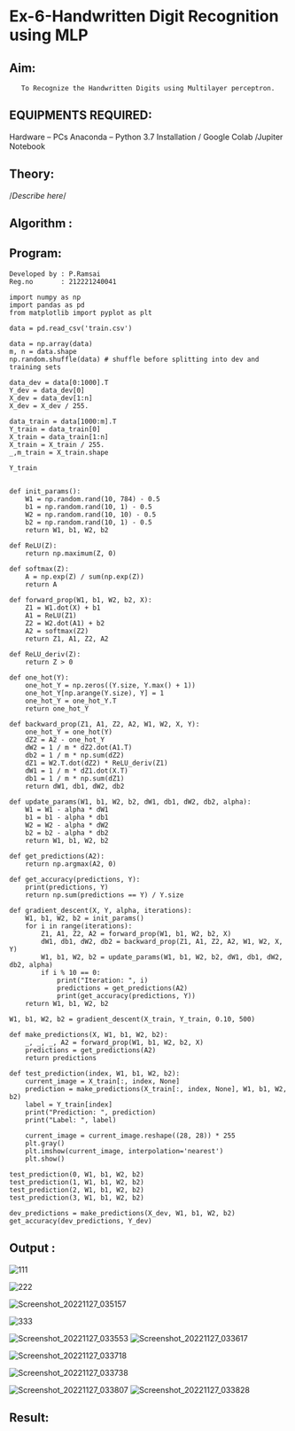 # Ex-6-Handwritten Digit Recognition using MLP
## Aim:
       To Recognize the Handwritten Digits using Multilayer perceptron.
##  EQUIPMENTS REQUIRED:
Hardware – PCs
Anaconda – Python 3.7 Installation / Google Colab /Jupiter Notebook
## Theory:
/*Describe here*/


## Algorithm :


## Program:
```
Developed by : P.Ramsai
Reg.no       : 212221240041

```

```
import numpy as np
import pandas as pd
from matplotlib import pyplot as plt

data = pd.read_csv('train.csv')
```


```
data = np.array(data)
m, n = data.shape
np.random.shuffle(data) # shuffle before splitting into dev and training sets

data_dev = data[0:1000].T
Y_dev = data_dev[0]
X_dev = data_dev[1:n]
X_dev = X_dev / 255.

data_train = data[1000:m].T
Y_train = data_train[0]
X_train = data_train[1:n]
X_train = X_train / 255.
_,m_train = X_train.shape
```

```
Y_train
```


```

def init_params():
    W1 = np.random.rand(10, 784) - 0.5
    b1 = np.random.rand(10, 1) - 0.5
    W2 = np.random.rand(10, 10) - 0.5
    b2 = np.random.rand(10, 1) - 0.5
    return W1, b1, W2, b2

def ReLU(Z):
    return np.maximum(Z, 0)

def softmax(Z):
    A = np.exp(Z) / sum(np.exp(Z))
    return A
    
def forward_prop(W1, b1, W2, b2, X):
    Z1 = W1.dot(X) + b1
    A1 = ReLU(Z1)
    Z2 = W2.dot(A1) + b2
    A2 = softmax(Z2)
    return Z1, A1, Z2, A2

def ReLU_deriv(Z):
    return Z > 0

def one_hot(Y):
    one_hot_Y = np.zeros((Y.size, Y.max() + 1))
    one_hot_Y[np.arange(Y.size), Y] = 1
    one_hot_Y = one_hot_Y.T
    return one_hot_Y

def backward_prop(Z1, A1, Z2, A2, W1, W2, X, Y):
    one_hot_Y = one_hot(Y)
    dZ2 = A2 - one_hot_Y
    dW2 = 1 / m * dZ2.dot(A1.T)
    db2 = 1 / m * np.sum(dZ2)
    dZ1 = W2.T.dot(dZ2) * ReLU_deriv(Z1)
    dW1 = 1 / m * dZ1.dot(X.T)
    db1 = 1 / m * np.sum(dZ1)
    return dW1, db1, dW2, db2

def update_params(W1, b1, W2, b2, dW1, db1, dW2, db2, alpha):
    W1 = W1 - alpha * dW1
    b1 = b1 - alpha * db1    
    W2 = W2 - alpha * dW2  
    b2 = b2 - alpha * db2    
    return W1, b1, W2, b2
```

```
def get_predictions(A2):
    return np.argmax(A2, 0)

def get_accuracy(predictions, Y):
    print(predictions, Y)
    return np.sum(predictions == Y) / Y.size

def gradient_descent(X, Y, alpha, iterations):
    W1, b1, W2, b2 = init_params()
    for i in range(iterations):
        Z1, A1, Z2, A2 = forward_prop(W1, b1, W2, b2, X)
        dW1, db1, dW2, db2 = backward_prop(Z1, A1, Z2, A2, W1, W2, X, Y)
        W1, b1, W2, b2 = update_params(W1, b1, W2, b2, dW1, db1, dW2, db2, alpha)
        if i % 10 == 0:
            print("Iteration: ", i)
            predictions = get_predictions(A2)
            print(get_accuracy(predictions, Y))
    return W1, b1, W2, b2

```


```
W1, b1, W2, b2 = gradient_descent(X_train, Y_train, 0.10, 500)
```
```
def make_predictions(X, W1, b1, W2, b2):
    _, _, _, A2 = forward_prop(W1, b1, W2, b2, X)
    predictions = get_predictions(A2)
    return predictions

def test_prediction(index, W1, b1, W2, b2):
    current_image = X_train[:, index, None]
    prediction = make_predictions(X_train[:, index, None], W1, b1, W2, b2)
    label = Y_train[index]
    print("Prediction: ", prediction)
    print("Label: ", label)
    
    current_image = current_image.reshape((28, 28)) * 255
    plt.gray()
    plt.imshow(current_image, interpolation='nearest')
    plt.show()
```

```
test_prediction(0, W1, b1, W2, b2)
test_prediction(1, W1, b1, W2, b2)
test_prediction(2, W1, b1, W2, b2)
test_prediction(3, W1, b1, W2, b2)
```

```
dev_predictions = make_predictions(X_dev, W1, b1, W2, b2)
get_accuracy(dev_predictions, Y_dev)
```

## Output :

![111](https://user-images.githubusercontent.com/94269989/204129914-2186ec40-9bd5-4d98-bbeb-fc1359e347c6.png)

![222](https://user-images.githubusercontent.com/94269989/204129960-b0142bb8-6e96-4b60-bcb8-4da4e5a2ddd4.png)

![Screenshot_20221127_035157](https://user-images.githubusercontent.com/94269989/204130195-3cf15f17-4a4a-4962-beed-81440b2eae53.png)


![333](https://user-images.githubusercontent.com/94269989/204129972-df9fc459-1109-450a-be09-5dc13f8f7fd0.png)

![Screenshot_20221127_033553](https://user-images.githubusercontent.com/94269989/204130031-88132514-091d-4a08-8605-bc09a0922a96.png)
![Screenshot_20221127_033617](https://user-images.githubusercontent.com/94269989/204130035-3955f323-4ff2-4975-ae80-c5d5e567dfe7.png)

![Screenshot_20221127_033718](https://user-images.githubusercontent.com/94269989/204130055-c3813d4d-347f-40d1-bcf7-475285e381df.png)

![Screenshot_20221127_033738](https://user-images.githubusercontent.com/94269989/204130221-bfb9d0b5-35f0-4012-a26f-43f78d0d535e.png)

![Screenshot_20221127_033807](https://user-images.githubusercontent.com/94269989/204130099-8a5868b4-36c9-45dd-9df1-c81af5d12767.png)
![Screenshot_20221127_033828](https://user-images.githubusercontent.com/94269989/204130112-616b0cfb-e3f7-4325-a581-eb59ab11f20d.png)


## Result:
